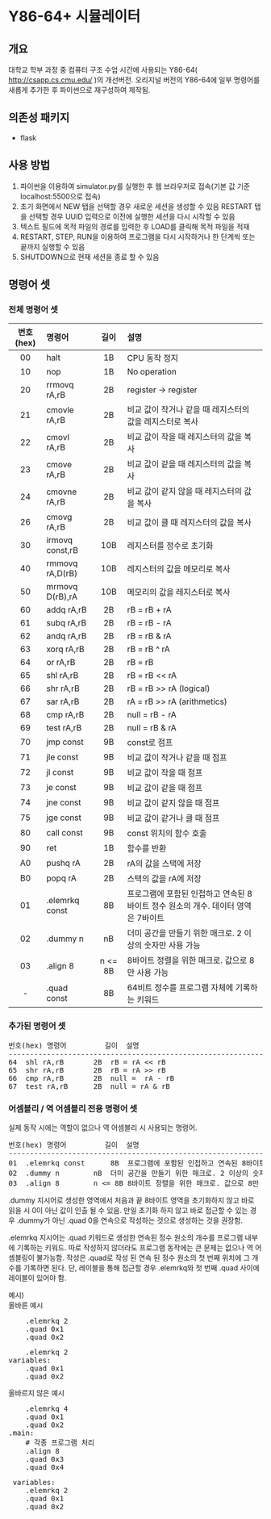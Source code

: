 # Y86-64+ 시뮬레이터
## 개요
대학교 학부 과정 중 컴퓨터 구조 수업 시간에 사용되는 Y86-64( http://csapp.cs.cmu.edu/ )의 개선버전.
오리지널 버전의 Y86-64에 일부 명령어를 새롭게 추가한 후 파이썬으로 재구성하여 제작됨.

## 의존성 패키지
- flask

## 사용 방법
1. 파이썬을 이용하여 simulator.py를 실행한 후 웹 브라우저로 접속(기본 값 기준 localhost:5500으로 접속)
2. 초기 화면에서 NEW 탭을 선택할 경우 새로운 세션을 생성할 수 있음
 RESTART 탭을 선택할 경우 UUID 입력으로 이전에 실행한 세션을 다시 시작할 수 있음
3. 텍스트 필드에 목적 파일의 경로를 입력한 후 LOAD를 클릭해 목적 파일을 적재
4. RESTART, STEP, RUN을 이용하여 프로그램을 다시 시작하거나 한 단계씩 또는 끝까지 실행할 수 있음
5. SHUTDOWN으로 현재 세션을 종료 할 수 있음


## 명령어 셋
### 전체 명령어 셋
|번호(hex)|명령어|길이|설명|
|:-:|:--|:-:|:---|
|00|halt|1B|CPU 동작 정지|
|10|nop|1B|No operation|
|20|rrmovq rA,rB|2B|register -> register|
|21|cmovle rA,rB|2B|비교 값이 작거나 같을 때 레지스터의 값을 레지스터로 복사|
|22|cmovl rA,rB|2B|비교 값이 작을 때 레지스터의 값을 복사|
|23|cmove rA,rB|2B|비교 값이 같을 때 레지스터의 값을 복사|
|24|cmovne rA,rB|2B|비교 값이 같지 않을 때 레지스터의 값을 복사|
|26|cmovg rA,rB|2B|비교 값이 클 때 레지스터의 값을 복사|
|30|irmovq const,rB|10B|레지스터를 정수로 초기화|
|40|rmmovq rA,D(rB)|10B|레지스터의 값을 메모리로 복사|
|50|mrmovq D(rB),rA|10B|메모리의 값을 레지스터로 복사|
|60|addq rA,rB|2B|rB = rB + rA|
|61|subq rA,rB|2B|rB = rB - rA|
|62|andq rA,rB|2B|rB = rB & rA|
|63|xorq rA,rB|2B|rB = rB ^ rA|
|64|or rA,rB|2B|rB = rB | rA|
|65|shl rA,rB|2B|rB = rB << rA|
|66|shr rA,rB|2B|rB = rB >> rA (logical)|
|67|sar rA,rB|2B|rA = rB >> rA (arithmetics)|
|68|cmp rA,rB|2B|null =  rB - rA|
|69|test rA,rB|2B|null = rB & rA|
|70|jmp const|9B|const로 점프|
|71|jle const|9B|비교 값이 작거나 같을 때 점프|
|72|jl const|9B|비교 값이 작을 때 점프|
|73|je const|9B|비교 값이 같을 때 점프|
|74|jne const|9B|비교 값이 같지 않을 때 점프|
|75|jge const|9B|비교 값이 같거나 클 때 점프|
|80|call const|9B|const 위치의 함수 호출|
|90|ret|1B|함수를 반환|
|A0|pushq rA|2B|rA의 값을 스택에 저장|
|B0|popq rA|2B|스택의 값을 rA에 저장|
|01|.elemrkq const|8B|프로그램에 포함된 인접하고 연속된 8바이트 정수 원소의 개수. 데이터 영역은 7바이트|
|02|.dummy n|nB|더미 공간을 만들기 위한 매크로. 2 이상의 숫자만 사용 가능|
|03|.align 8|n <= 8B|8바이트 정렬을 위한 매크로. 값으로 8만 사용 가능|
|-|.quad const|8B|64비트 정수를 프로그램 자체에 기록하는 키워드|

### 추가된 명령어 셋
<pre>
번호(hex)	명령어			길이	설명
-------------------------------------------------------------------
64	shl rA,rB		2B	rB = rA << rB
65	shr rA,rB		2B	rB = rA >> rB
66	cmp rA,rB		2B	null =  rA - rB
67	test rA,rB		2B	null = rA & rB
</pre>

### 어셈블리 / 역 어셈블리 전용 명령어 셋
실제 동작 시에는 역할이 없으나 역 어셈블리 시 사용되는 명령어.
<pre>
번호(hex)	명령어			길이	설명
-------------------------------------------------------------------
01	.elemrkq const		8B	프로그램에 포함된 인접하고 연속된 8바이트 정수 원소의 개수. 데이터 영역은 7바이트
02	.dummy n		nB	더미 공간을 만들기 위한 매크로. 2 이상의 숫자만 사용 가능
03	.align 8		n <= 8B	8바이트 정렬을 위한 매크로. 값으로 8만 사용 가능
</pre>

.dummy 지시어로 생성한 영역에서 처음과 끝 8바이트 영역을 초기화하지 않고 바로 읽을 시 0이 아닌 값이 인출 될 수 있음.
만일 초기화 하지 않고 바로 접근할 수 있는 경우 .dummy가 아닌 .quad 0을 연속으로 작성하는 것으로 생성하는 것을 권장함.

.elemrkq 지시어는 .quad 키워드로 생성한 연속된 정수 원소의 개수를 프로그램 내부에 기록하는 키워드.
따로 작성하지 않더라도 프로그램 동작에는 큰 문제는 없으나 역 어셈블링이 불가능함.
작성은 .quad로 작성 된 연속 된 정수 원소의 첫 번째 위치에 그 개수를 기록하면 된다. 단, 레이블을 통해 접근할 경우 .elemrkq와 첫 번째 .quad 사이에 레이블이 있어야 함.

예시)<br>
올바른 예시
<pre>
    .elemrkq 2
    .quad 0x1
    .quad 0x2
</pre>
<pre>
    .elemrkq 2
variables:
    .quad 0x1
    .quad 0x2
</pre>

올바르지 않은 예시
<pre>
    .elemrkq 4
    .quad 0x1
    .quad 0x2
.main:
    # 각종 프로그램 처리
    .align 8
    .quad 0x3
    .quad 0x4
</pre>
<pre>
 variables:
    .elemrkq 2
    .quad 0x1
    .quad 0x2
</pre>
